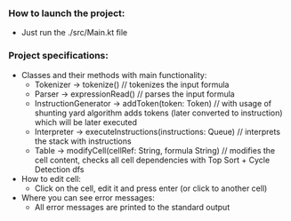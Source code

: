 ### How to launch the project:
* Just run the ./src/Main.kt file

### Project specifications:
* Classes and their methods with main functionality:
    * Tokenizer -> tokenize() // tokenizes the input formula
    * Parser -> expressionRead() // parses the input formula
    * InstructionGenerator -> addToken(token: Token) // with usage of shunting yard algorithm adds tokens (later converted to instruction) 
  which will be later executed
    * Interpreter -> executeInstructions(instructions: Queue<Instruction>) // interprets the stack with instructions
    * Table -> modifyCell(cellRef: String, formula String) // modifies the cell content, checks all cell dependencies with Top Sort + Cycle Detection dfs
* How to edit cell:
  * Click on the cell, edit it and press enter (or click to another cell)
* Where you can see error messages:
  * All error messages are printed to the standard output